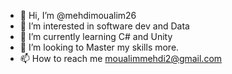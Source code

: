 - 👋 Hi, I’m @mehdimoualim26
- 👀 I’m interested in software dev and Data
- 🌱 I’m currently learning C# and Unity
- 💞️ I’m looking to Master my skills more.
- 📫 How to reach me moualimmehdi2@gmail.com

<!---
mehdimoualim26/mehdimoualim26 is a ✨ special ✨ repository because its `README.md` (this file) appears on your GitHub profile.
You can click the Preview link to take a look at your changes.
--->
